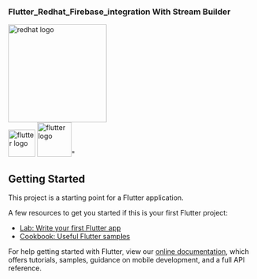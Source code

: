### Flutter_Redhat_Firebase_integration With Stream Builder

<img alt="redhat logo" src="https://www.capgemini.com/wp-content/uploads/2019/04/Logo-RedHat-A-Color-RGB.png" height=200px /></a>                 
<img alt="flutter logo" src="https://flutter.dev/assets/flutter-lockup-1caf6476beed76adec3c477586da54de6b552b2f42108ec5bc68dc63bae2df75.png" height=55px /></a>
<img alt="flutter logo" src="https://upload.wikimedia.org/wikipedia/commons/thumb/b/bd/Firebase_Logo.png/1200px-Firebase_Logo.png" height=70px /></a>" 


## Getting Started

This project is a starting point for a Flutter application.

A few resources to get you started if this is your first Flutter project:

- [Lab: Write your first Flutter app](https://flutter.dev/docs/get-started/codelab)
- [Cookbook: Useful Flutter samples](https://flutter.dev/docs/cookbook)

For help getting started with Flutter, view our
[online documentation](https://flutter.dev/docs), which offers tutorials,
samples, guidance on mobile development, and a full API reference.
             
